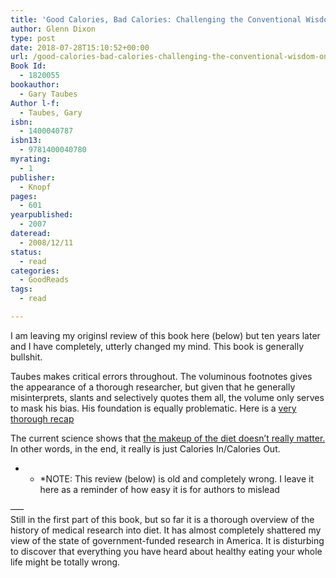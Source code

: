 ```yaml
---
title: 'Good Calories, Bad Calories: Challenging the Conventional Wisdom on Diet, Weight Control, and Disease'
author: Glenn Dixon
type: post
date: 2018-07-28T15:10:52+00:00
url: /good-calories-bad-calories-challenging-the-conventional-wisdom-on-diet-weight-control-and-disease/
Book Id:
  - 1820055
bookauthor:
  - Gary Taubes
Author l-f:
  - Taubes, Gary
isbn:
  - 1400040787
isbn13:
  - 9781400040780
myrating:
  - 1
publisher:
  - Knopf
pages:
  - 601
yearpublished:
  - 2007
dateread:
  - 2008/12/11
status:
  - read
categories:
  - GoodReads
tags:
  - read

---
```

I am leaving my originsl review of this book here (below) but ten years later and I have completely, utterly changed my mind. This book is generally bullshit.

Taubes makes critical errors throughout. The voluminous footnotes gives the appearance of a thorough researcher, but given that he generally misinterprets, slants and selectively quotes them all, the volume only serves to mask his bias. His foundation is equally problematic. Here is a [very thorough recap][1]

The current science shows that [the makeup of the diet doesn&#8217;t really matter.][2] In other words, in the end, it really is just Calories In/Calories Out.

* * *NOTE: This review (below) is old and completely wrong. I leave it here as a reminder of how easy it is for authors to mislead

  
&#8212;&#8211;  
Still in the first part of this book, but so far it is a thorough overview of the history of medical research into diet. It has almost completely shattered my view of the state of government-funded research in America. It is disturbing to discover that everything you have heard about healthy eating your whole life might be totally wrong.</p>

 [1]: http://anthonycolpo.com/the-art-of-bullshit-part-1-gary-taubes-and-nusi/
 [2]: https://examine.com/nutrition/low-fat-vs-low-carb-for-weight-loss/
